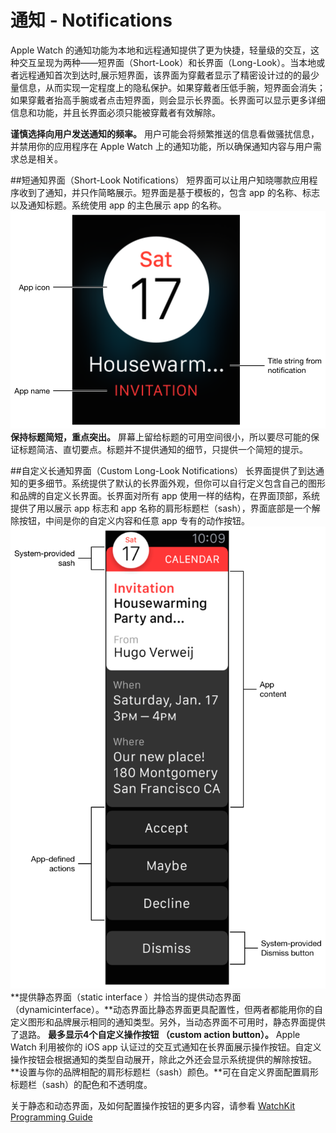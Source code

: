 # 通知 - Notifications
Apple Watch 的通知功能为本地和远程通知提供了更为快捷，轻量级的交互，这种交互呈现为两种——短界面（Short-Look）和长界面（Long-Look）。当本地或者远程通知首次到达时,展示短界面，该界面为穿戴者显示了精密设计过的的最少量信息，从而实现一定程度上的隐私保护。如果穿戴者压低手腕，短界面会消失；如果穿戴者抬高手腕或者点击短界面，则会显示长界面。长界面可以显示更多详细信息和功能，并且长界面必须只能被穿戴者有效解除。

**谨慎选择向用户发送通知的频率。**  用户可能会将频繁推送的信息看做骚扰信息，并禁用你的应用程序在 Apple Watch 上的通知功能，所以确保通知内容与用户需求总是相关。

##短通知界面（Short-Look Notifications）
短界面可以让用户知晓哪款应用程序收到了通知，并只作简略展示。短界面是基于模板的，包含 app 的名称、标志以及通知标题。系统使用 app 的主色展示 app 的名称。
![shortlook_calendar_2x](../images/shortlook_calendar_2x.png)
**保持标题简短，重点突出。** 屏幕上留给标题的可用空间很小，所以要尽可能的保证标题简洁、直切要点。标题并不提供通知的细节，只提供一个简短的提示。

##自定义长通知界面（Custom Long-Look Notifications）
长界面提供了到达通知的更多细节。系统提供了默认的长界面外观，但你可以自行定义包含自己的图形和品牌的自定义长界面。长界面对所有 app 使用一样的结构，在界面顶部，系统提供了用以展示 app  标志和 app 名称的肩形标题栏（sash），界面底部是一个解除按钮，中间是你的自定义内容和任意 app 专有的动作按钮。
![longlook_calendar_2x](../images/longlook_calendar_2x.png)
**提供静态界面（static interface ）并恰当的提供动态界面（dynamicinterface）。**动态界面比静态界面更具配置性，但两者都能用你的自定义图形和品牌展示相同的通知类型。另外，当动态界面不可用时，静态界面提供了退路。
**最多显示4个自定义操作按钮 （custom action button）。**  Apple Watch 利用被你的 iOS app 认证过的交互式通知在长界面展示操作按钮。自定义操作按钮会根据通知的类型自动展开，除此之外还会显示系统提供的解除按钮。
**设置与你的品牌相配的肩形标题栏（sash）颜色。**可在自定义界面配置肩形标题栏（sash）的配色和不透明度。

关于静态和动态界面，及如何配置操作按钮的更多内容，请参看 [WatchKit Programming Guide](https://developer.apple.com/library/prerelease/ios/documentation/General/Conceptual/WatchKitProgrammingGuide/index.html#//apple_ref/doc/uid/TP40014969)



